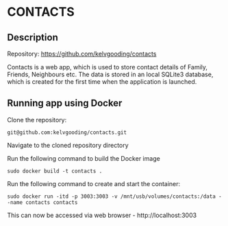 # CONTACTS

## Description

Repository: https://github.com/kelvgooding/contacts

Contacts is a web app, which is used to store contact details of Family, Friends, Neighbours etc. The data is stored in an local SQLite3 database, which is created for the first time when the application is launched.

## Running app using Docker

Clone the repository:

```
git@github.com:kelvgooding/contacts.git
```

Navigate to the cloned repository directory

Run the following command to build the Docker image

```
sudo docker build -t contacts .
```

Run the following command to create and start the container:

```
sudo docker run -itd -p 3003:3003 -v /mnt/usb/volumes/contacts:/data --name contacts contacts
```

This can now be accessed via web browser - http://localhost:3003
